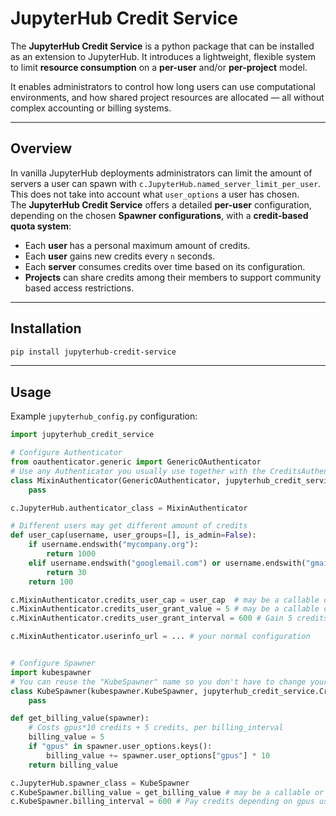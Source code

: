 # JupyterHub Credit Service

The **JupyterHub Credit Service** is a python package that can be installed as an extension to JupyterHub. It introduces a lightweight, flexible system to limit **resource consumption** on a **per-user** and/or **per-project** model.

It enables administrators to control how long users can use computational environments, and how shared project resources are allocated — all without complex accounting or billing systems.

---

## Overview

In vanilla JupyterHub deployments administrators can limit the amount of servers a user can spawn with `c.JupyterHub.named_server_limit_per_user`. This does not take into account what `user_options` a user has chosen.  
The **JupyterHub Credit Service** offers a detailed **per-user** configuration, depending on the chosen **Spawner configurations**, with a **credit-based quota system**:

- Each **user** has a personal maximum amount of credits.
- Each **user** gains new credits every `n` seconds.  
- Each **server** consumes credits over time based on its configuration.  
- **Projects** can share credits among their members to support community based access restrictions.

---

## Installation

```bash
pip install jupyterhub-credit-service
```

---

## Usage

Example `jupyterhub_config.py` configuration:  
```jupyterhub_config.py
import jupyterhub_credit_service

# Configure Authenticator
from oauthenticator.generic import GenericOAuthenticator 
# Use any Authenticator you usually use together with the CreditsAuthenticator
class MixinAuthenticator(GenericOAuthenticator, jupyterhub_credit_service.CreditsAuthenticator):
    pass

c.JupyterHub.authenticator_class = MixinAuthenticator

# Different users may get different amount of credits
def user_cap(username, user_groups=[], is_admin=False):
    if username.endswith("mycompany.org"):
        return 1000
    elif username.endswith("googlemail.com") or username.endswith("gmail.com"):
        return 30
    return 100

c.MixinAuthenticator.credits_user_cap = user_cap  # may be a callable or integer
c.MixinAuthenticator.credits_user_grant_value = 5 # may be a callable or integer
c.MixinAuthenticator.credits_user_grant_interval = 600 # Gain 5 credits every 10 minutes, may be a callable or integer

c.MixinAuthenticator.userinfo_url = ... # your normal configuration


# Configure Spawner
import kubespawner
# You can reuse the "KubeSpawner" name so you don't have to change your other configs
class KubeSpawner(kubespawner.KubeSpawner, jupyterhub_credit_service.CreditsSpawner):
    pass

def get_billing_value(spawner):
    # Costs gpus*10 credits + 5 credits, per billing_interval
    billing_value = 5
    if "gpus" in spawner.user_options.keys():
        billing_value += spawner.user_options["gpus"] * 10
    return billing_value

c.JupyterHub.spawner_class = KubeSpawner
c.KubeSpawner.billing_value = get_billing_value # may be a callable or integer
c.KubeSpawner.billing_interval = 600 # Pay credits depending on gpus usage every 10 minutes, may be a callable or integer
```